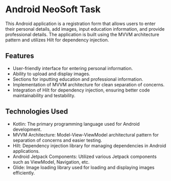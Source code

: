 # Android NeoSoft Task

This Android application is a registration form that allows users to enter their personal details, add images, input education information, and provide professional details. The application is built using the MVVM architecture pattern and utilizes Hilt for dependency injection.

## Features

- User-friendly interface for entering personal information.
- Ability to upload and display images.
- Sections for inputting education and professional information.
- Implementation of MVVM architecture for clean separation of concerns.
- Integration of Hilt for dependency injection, ensuring better code maintainability and testability.

## Technologies Used

- Kotlin: The primary programming language used for Android development.
- MVVM Architecture: Model-View-ViewModel architectural pattern for separation of concerns and easier testing.
- Hilt: Dependency injection library for managing dependencies in Android applications.
- Android Jetpack Components: Utilized various Jetpack components such as ViewModel, Navigation, etc.
- Glide: Image loading library used for loading and displaying images efficiently.

